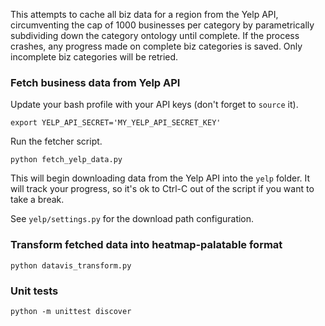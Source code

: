 This attempts to cache all biz data for a region from the Yelp API, circumventing the cap of 1000 businesses per category by parametrically subdividing down the category ontology until complete. If the process crashes, any progress made on complete biz categories is saved. Only incomplete biz categories will be retried.

### Fetch business data from Yelp API

Update your bash profile with your API keys (don't forget to `source` it).
```
export YELP_API_SECRET='MY_YELP_API_SECRET_KEY'
```

Run the fetcher script.
```
python fetch_yelp_data.py
```

This will begin downloading data from the Yelp API
into the `yelp` folder. It will track your progress, so it's ok to Ctrl-C
out of the script if you want to take a break.

See `yelp/settings.py` for the download path configuration.

### Transform fetched data into heatmap-palatable format

```
python datavis_transform.py
```

### Unit tests

```
python -m unittest discover
```

